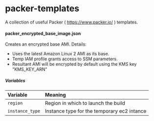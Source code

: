 # packer-templates
A collection of useful Packer ( https://www.packer.io/ ) templates.

#### packer_encrypted_base_image.json 
Creates an encrypted base AMI. Details:
 * Uses the latest Amazon Linux 2 AMI as its base.
 * Temp IAM profile grants access to SSM parameters.
 * Resultant AMI will be encrypted by default using the KMS key "KMS_KEY_ARN" 

##### Variables
| Variable | Meaning |
| :------- | :----- |
| `region`| Region in which to launch the build |
| `instance_type` | Instance type for the temporary ec2 intance |

